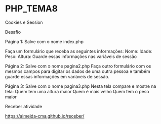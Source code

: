 # PHP_TEMA8
Cookies e Session

Desafio

Página 1: Salve com o nome index.php

Faça um formulário que receba as seguintes informações:
Nome:
Idade:
Peso:
Altura:
Guarde essas informações nas variáveis de sessão

Página 2: Salve com o nome pagina2.php
Faça outro formulário com os mesmos campos para digitar os dados de uma outra pessoa e
também guarde essas informações em variáveis de sessão.

Página 3: Salve com o nome pagina3.php Nesta tela compare e mostre na tela:
Quem tem uma altura maior
Quem é mais velho
Quem tem o peso maior

Receber atividade

https://almeida-cma.github.io/receber/
